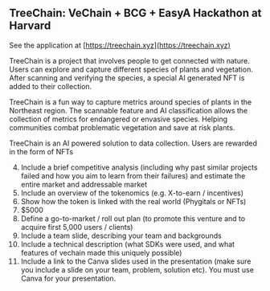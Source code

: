 ## TreeChain: VeChain + BCG + EasyA Hackathon at Harvard

See the application at [https://treechain.xyz](https://treechain.xyz)

TreeChain is a project that involves people to get connected with nature. Users can explore and capture different species of plants and vegetation. After scanning and verifying the species, a special AI generated NFT is added to their collection.

TreeChain is a fun way to capture metrics around species of plants in the Northeast region. The scannable feature and AI classification allows the collection of metrics for endangered or envasive species. Helping communities combat problematic vegetation and save at risk plants.

TreeChain is an AI powered solution to data collection. Users are rewarded in the form of NFTs

4. Include a brief competitive analysis (including why past similar projects failed and how you aim to learn from their failures) and estimate the entire market and addressable market
5. Include an overview of the tokenomics (e.g. X-to-earn / incentives) 
6. Show how the token is linked with the real world (Phygitals or NFTs)
7. $5000
8. Define a go-to-market / roll out plan (to promote this venture and to acquire first 5,000 users / clients)
9. Include a team slide, describing your team and backgrounds
10. Include a technical description (what SDKs were used, and what features of vechain made this uniquely possible)
11. Include a link to the Canva slides used in the presentation (make sure you include a slide on your team, problem, solution etc). You must use Canva for your presentation.